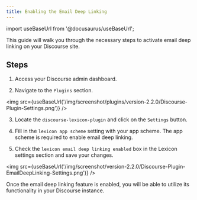 ```yaml
---
title: Enabling the Email Deep Linking
---
```


import useBaseUrl from '@docusaurus/useBaseUrl';

This guide will walk you through the necessary steps to activate email deep linking on your Discourse site.

## Steps

1. Access your Discourse admin dashboard.

2. Navigate to the `Plugins` section.

<img src={useBaseUrl('/img/screenshot/plugins/version-2.2.0/Discourse-Plugin-Settings.png')} />

3. Locate the `discourse-lexicon-plugin` and click on the `Settings` button.

4. Fill in the `lexicon app scheme` setting with your app scheme. The app scheme is required to enable email deep linking.

5. Check the `lexicon email deep linking enabled` box in the Lexicon settings section and save your changes.

<img src={useBaseUrl('/img/screenshot/version-2.2.0/Discourse-Plugin-EmailDeepLinking-Settings.png')} />

Once the email deep linking feature is enabled, you will be able to utilize its functionality in your Discourse instance.
